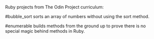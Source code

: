 Ruby projects from The Odin Project curriculum:

#bubble_sort sorts an array of numbers without using the sort method.

#enumerable builds methods from the ground up to prove there is no special magic behind methods in Ruby. 
